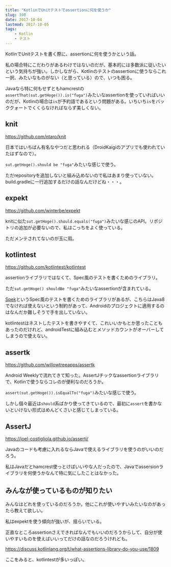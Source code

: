 ```yaml
---
title: "KotlinでUnitテストでassertionに何を使うか"
slug: 398
date: 2017-10-04
lastmod: 2017-10-05
tags:
    - Kotlin
    - テスト
---
```


KotlinでUnitテストを書く際に、assertionに何を使うかという話。

私の場合特にこだわりがあるわけではないのだが、基本的には多数派に従いたいという気持ちが強い。しかしながら、Kotlinのテストのassertionに使うならこれ一択、みたいなものがない（と思っている）ので、いつも困る。

Javaなら特に何もせずともhamcrestの`assertThat(sut.getHoge()).is("fuga")`みたいなassertionを使っていればいいのだが、Kotlinの場合は`is`が予約語であるという問題がある。いちいち`is`をバッククォートでくくらなければならず美しくない。


## knit


<https://github.com/ntaro/knit>

日本ではいちばん有名なやつだと思われる（DroidKaigiのアプリでも使われていたはずなので）。

`sut.getHoge().should be "fuga"`みたいな感じで使う。

ただrepositoryを追加しないと組み込めないので私はあまり使っていない。build.gradleに一行追加するだけの話なんだけどね・・・。


## expekt


<https://github.com/winterbe/expekt>

knitに似た`sut.getHoge().should.equals("fuga")`みたいな感じのAPI。リポジトリの追加が必要ないので、私はこっちをよく使っている。

ただメンテされてないのが玉に瑕。


## kotlintest


<https://github.com/kotlintest/kotlintest>

assertionライブラリではなくて、Spec風のテストを書くためのライブラリ。

ただ`sut.getHoge() shouldBe "fuga"`みたいなassertionが含まれている。

<a href="https://spekframework.org/">Spek</a>というSpec風のテストを書くためのライブラリがあるが、こちらはJava8でなければ使えないという制約があって、Androidのプロジェクトに適用するのはなんだか難しそうで手を出していない。

kotlintestはネストしたテストを書きやすくて、これいいかもとか思ったこともあったのだけれど、androidTestに組み込むとメソッドカウントがオーバーしてしまうので使えない。


## assertk


<https://github.com/willowtreeapps/assertk>

Android Weeklyで流れてきて知った。AssertJチックなassertionライブラリで、Kotlinで使うならコレのが便利なのだろうか。

`assert(sut.getHoge()).isEqualTo("fuga")`みたいな感じで使う。

しかし個々最近は`should`系ばかり使ってきているので、最初に`assert`を書かないといけない形式はめんどくさいと感じてしまっている。


## AssertJ


<https://joel-costigliola.github.io/assertj/>

Javaのコードも考慮に入れるならJavaで使えるライブラリを使うのがいいのだろう。

私はJavaだとhamcrest使っとけばいいやな人だったので、Javaでassersionライブラリを何使うかなんて特に気にしたことはなかった。


## みんなが使っているものが知りたい


みんなはどれを使っているのだろうか。他にこれが使いやすいみたいなのがあったら教えて欲しい。

私はexpektを使う傾向が強いが、揺らいでいる。

正直なところassertionさえできればなんでもいいのだろうからして、自分が使いやすいものを使えばいいってだけの話なのだろうけれども。

<https://discuss.kotlinlang.org/t/what-assertions-library-do-you-use/1809>

ここをみると、kotlintestが多いっぽい。


  